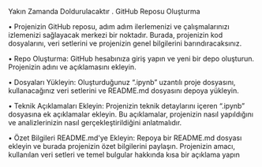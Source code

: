 Yakın Zamanda Doldurulacaktır
. GitHub Reposu Oluşturma

• Projenizin GitHub reposu, adım adım ilerlemenizi ve çalışmalarınızı izlemenizi sağlayacak
merkezi bir noktadır. Burada, projenizin kod dosyalarını, veri setlerini ve projenizin genel
bilgilerini barındıracaksınız.

• Repo Oluşturma: GitHub hesabınıza giriş yapın ve yeni bir depo oluşturun. Projenizin adını
ve açıklamasını ekleyin.

• Dosyaları Yükleyin: Oluşturduğunuz “.ipynb” uzantılı proje dosyasını, kullanacağınız veri
setlerini ve README.md dosyasını depoya yükleyin.

• Teknik Açıklamaları Ekleyin: Projenizin teknik detaylarını içeren “.ipynb” dosyasına ek
açıklamalar ekleyin. Bu açıklamalar, projenizin nasıl yapıldığını ve analizlerinizin nasıl
gerçekleştirildiğini anlatmalıdır.

• Özet Bilgileri README.md'ye Ekleyin: Repoya bir README.md dosyası ekleyin ve burada
projenizin özet bilgilerini paylaşın. Projenizin amacı, kullanılan veri setleri ve temel
bulgular hakkında kısa bir açıklama yapın
